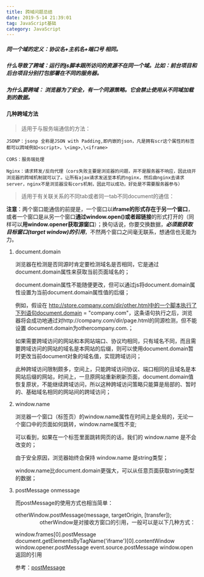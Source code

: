 ```yaml
---
title: 跨域问题总结
date: 2019-5-14 21:39:01
tag: JavaScript基础
category: JavaScript
---
```



##### 同一个域的定义：*协议名+主机名+端口号* 相同。

##### 什么导致了跨域：运行的js脚本跟所访问的资源不在同一个域。比如：前台项目和后台项目分别打包部署在不同的服务器。

##### 为什么要跨域： 浏览器为了安全，有一个同源策略。它会禁止使用从不同域加载到的数据。

#### 几种跨域方法

> 适用于与服务端通信的方法：

    JSONP：jsonp 全称是JSON with Padding,即内嵌的json，凡是拥有scr这个属性的标签都可以跨域例如<script>，\<img>,\<iframe>
    
    CORS：服务端处理
    
    Nginx：请求转发/反向代理（cors失败主要是浏览器的问题，并不是服务器不响应，因此绕开浏览器的跨域机制就可以了。让所有ajax请求发送至本机的nginx，然后由nginx去请求server，nginx不是浏览器没有cors机制，因此可以成功，好处是不需要服务器参与）


> 适用于有关联关系的不同tab或者同一tab不同document的通信：

  **注意**：两个窗口能通信的前提是，一个窗口以**iframe的形式存在于另一个窗口**，或者一个窗口是从另一个窗口**通过window.open()**或者**超链接**的形式打开的（同样可以**用window.opener获取源窗口**）；换句话说，你要交换数据，***必须能获取目标窗口(target window)的引用***，不然两个窗口之间毫无联系，想通信也无能为力。

1. document.domain

    浏览器在检测是否同源时肯定要检测域名是否相同，它是通过document.domain属性来获取当前页面域名的；
    
    document.domain属性不能随便更改，但可以通过js将document.domain属性设置为当前document.domain属性值的后缀；
    
    例如，假设在 http://store.company.com/dir/other.html中的一个脚本执行了下列语句document.domain = "company.com"，这条语句执行之后，浏览器将会成功地通过对http://company.com/dir/page.html的同源检测，但不能设置 document.domain为othercompany.com.；
    
    如果需要跨域访问的网站和本网站端口、协议均相同，只有域名不同，而且需要跨域访问的网站的域名是本网站的后缀，则可以使用document.domain暂时更改当前document对象的域名值，实现跨域访问；
    
    此种跨域访问限制颇多，空间上，只能跨域访问协议、端口相同的且域名是本网站后缀的网站，时间上，一旦原网站重新刷新页面，document.domain值恢复原状，不能继续跨域访问，所以这种跨域访问策略只能算是局部的、暂时的、基础域名相同的网站间的跨域访问；

2. window.name

    浏览器一个窗口（标签页）的window.name属性在时间上是全局的，无论一个窗口中的页面如何跳转，window.name属性不变;
    
    可以看到，如果在一个标签里面跳转网页的话，我们的 window.name 是不会改变的；
    
    由于安全原因，浏览器始终会保持 window.name 是string类型；
    
    window.name比document.domain更强大，可以从任意页面获取string类型的数据；

3. postMessage  onmessage 
    
    而postMessage的使用方式也相当简单：

    otherWindow.postMessage(message, targetOrigin, [transfer]);
　　
　　    otherWindow是对接收方窗口的引用，一般可以是以下几种方式：

    window.frames[0].postMessage
    document.getElementsByTagName('iframe')[0].contentWindow
    window.opener.postMessage
    event.source.postMessage
    window.open 返回的引用

    参考：[postMessage](https://www.cnblogs.com/zichi/p/4638096.html)
